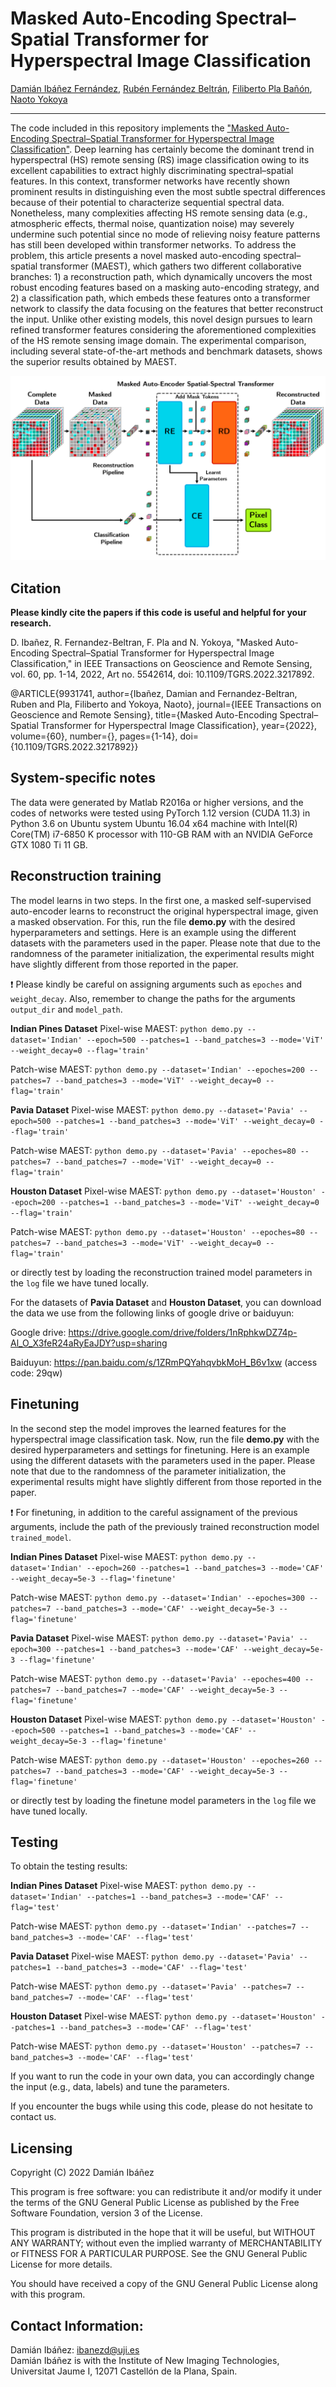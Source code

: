# Masked Auto-Encoding Spectral–Spatial Transformer for Hyperspectral Image Classification

[Damián Ibáñez Fernández](https://orcid.org/0000-0002-3252-1252), [Rubén Fernández Beltrán](https://scholar.google.es/citations?user=pdzJmcQAAAAJ&hl=es), [Filiberto Pla Bañón](https://ieeexplore.ieee.org/author/37270640500), [Naoto Yokoya](https://naotoyokoya.com/)

___________

The code included in this repository implements the ["Masked Auto-Encoding Spectral–Spatial Transformer for Hyperspectral Image Classification"](https://ieeexplore.ieee.org/document/9931741). 
Deep learning has certainly become the dominant trend in hyperspectral (HS) remote sensing (RS) image classification owing to its excellent capabilities to extract highly discriminating spectral–spatial features. In this context, transformer networks have recently shown prominent results in distinguishing even the most subtle spectral differences because of their potential to characterize sequential spectral data. Nonetheless, many complexities affecting HS remote sensing data (e.g., atmospheric effects, thermal noise, quantization noise) may severely undermine such potential since no mode of relieving noisy feature patterns has still been developed within transformer networks. To address the problem, this article presents a novel masked auto-encoding spectral–spatial transformer (MAEST), which gathers two different collaborative branches: 1) a reconstruction path, which dynamically uncovers the most robust encoding features based on a masking auto-encoding strategy, and 2) a classification path, which embeds these features onto a transformer network to classify the data focusing on the features that better reconstruct the input. Unlike other existing models, this novel design pursues to learn refined transformer features considering the aforementioned complexities of the HS remote sensing image domain. The experimental comparison, including several state-of-the-art methods and benchmark datasets, shows the superior results obtained by MAEST.

![alt text](./MAEST.png)

Citation
---------------------

**Please kindly cite the papers if this code is useful and helpful for your research.**

D. Ibañez, R. Fernandez-Beltran, F. Pla and N. Yokoya, "Masked Auto-Encoding Spectral–Spatial Transformer for Hyperspectral Image Classification," in IEEE Transactions on Geoscience and Remote Sensing, vol. 60, pp. 1-14, 2022, Art no. 5542614, doi: 10.1109/TGRS.2022.3217892.

@ARTICLE{9931741,
  author={Ibañez, Damian and Fernandez-Beltran, Ruben and Pla, Filiberto and Yokoya, Naoto},
  journal={IEEE Transactions on Geoscience and Remote Sensing}, 
  title={Masked Auto-Encoding Spectral–Spatial Transformer for Hyperspectral Image Classification}, 
  year={2022},
  volume={60},
  number={},
  pages={1-14},
  doi={10.1109/TGRS.2022.3217892}}

    
System-specific notes
---------------------
The data were generated by Matlab R2016a or higher versions, and the codes of networks were tested using PyTorch 1.12 version (CUDA 11.3) in Python 3.6 on Ubuntu system Ubuntu 16.04 x64 machine with Intel(R) Core(TM) i7-6850 K processor with 110-GB RAM with an NVIDIA GeForce GTX 1080 Ti 11 GB.

Reconstruction training
---------------------

The model learns in two steps. In the first one, a masked self-supervised auto-encoder learns to reconstruct the original hyperspectral image, given a masked observation. For this, run the file **demo.py** with the desired hyperparameters and settings. 
Here is an example using the different datasets with the parameters used in the paper. Please note that due to the randomness of the parameter initialization, the experimental results might have slightly different from those reported in the paper.

:exclamation: Please kindly be careful on assigning arguments such as `epoches` and `weight_decay`. Also, remember to change the paths for the arguments `output_dir` and `model_path`.

**Indian Pines Dataset**
Pixel-wise MAEST: `python demo.py --dataset='Indian' --epoch=500 --patches=1 --band_patches=3 --mode='ViT' --weight_decay=0 --flag='train'`

Patch-wise MAEST: `python demo.py --dataset='Indian' --epoches=200 --patches=7 --band_patches=3 --mode='ViT' --weight_decay=0 --flag='train'`

**Pavia Dataset**
Pixel-wise MAEST: `python demo.py --dataset='Pavia' --epoch=500 --patches=1 --band_patches=3 --mode='ViT' --weight_decay=0 --flag='train'`

Patch-wise MAEST: `python demo.py --dataset='Pavia' --epoches=80 --patches=7 --band_patches=7 --mode='ViT' --weight_decay=0 --flag='train'`

**Houston Dataset**
Pixel-wise MAEST: `python demo.py --dataset='Houston' --epoch=200 --patches=1 --band_patches=3 --mode='ViT' --weight_decay=0 --flag='train'`

Patch-wise MAEST: `python demo.py --dataset='Houston' --epoches=80 --patches=7 --band_patches=3 --mode='ViT' --weight_decay=0 --flag='train'`

or directly test by loading the reconstruction trained model parameters in the `log` file we have tuned locally.

For the datasets of **Pavia Dataset** and **Houston Dataset**, you can download the data we use from the following links of google drive or baiduyun:

Google drive: https://drive.google.com/drive/folders/1nRphkwDZ74p-Al_O_X3feR24aRyEaJDY?usp=sharing

Baiduyun: https://pan.baidu.com/s/1ZRmPQYahqvbkMoH_B6v1xw (access code: 29qw)

Finetuning
---------------------
In the second step the model improves the learned features for the hyperspectral image classification task. Now, run the file **demo.py** with the desired hyperparameters and settings for finetuning. Here is an example using the different datasets with the parameters used in the paper. Please note that due to the randomness of the parameter initialization, the experimental results might have slightly different from those reported in the paper.

:exclamation: For finetuning, in addition to the careful assignament of the previous arguments, include the path of the previously trained reconstruction model `trained_model`. 

**Indian Pines Dataset**
Pixel-wise MAEST: `python demo.py --dataset='Indian' --epoch=260 --patches=1 --band_patches=3 --mode='CAF' --weight_decay=5e-3 --flag='finetune'`

Patch-wise MAEST: `python demo.py --dataset='Indian' --epoches=300 --patches=7 --band_patches=3 --mode='CAF' --weight_decay=5e-3 --flag='finetune'`

**Pavia Dataset**
Pixel-wise MAEST: `python demo.py --dataset='Pavia' --epoch=300 --patches=1 --band_patches=3 --mode='CAF' --weight_decay=5e-3 --flag='finetune'`

Patch-wise MAEST: `python demo.py --dataset='Pavia' --epoches=400 --patches=7 --band_patches=7 --mode='CAF' --weight_decay=5e-3 --flag='finetune'`

**Houston Dataset**
Pixel-wise MAEST: `python demo.py --dataset='Houston' --epoch=500 --patches=1 --band_patches=3 --mode='CAF' --weight_decay=5e-3 --flag='finetune'`

Patch-wise MAEST: `python demo.py --dataset='Houston' --epoches=260 --patches=7 --band_patches=3 --mode='CAF' --weight_decay=5e-3 --flag='finetune'`

or directly test by loading the finetune model parameters in the `log` file we have tuned locally.

Testing
---------------------
To obtain the testing results:

**Indian Pines Dataset**
Pixel-wise MAEST: `python demo.py --dataset='Indian' --patches=1 --band_patches=3 --mode='CAF' --flag='test'`

Patch-wise MAEST: `python demo.py --dataset='Indian' --patches=7 --band_patches=3 --mode='CAF' --flag='test'`

**Pavia Dataset**
Pixel-wise MAEST: `python demo.py --dataset='Pavia' --patches=1 --band_patches=3 --mode='CAF' --flag='test'`

Patch-wise MAEST: `python demo.py --dataset='Pavia' --patches=7 --band_patches=7 --mode='CAF' --flag='test'`

**Houston Dataset**
Pixel-wise MAEST: `python demo.py --dataset='Houston' --patches=1 --band_patches=3 --mode='CAF' --flag='test'`

Patch-wise MAEST: `python demo.py --dataset='Houston' --patches=7 --band_patches=3 --mode='CAF' --flag='test'`

If you want to run the code in your own data, you can accordingly change the input (e.g., data, labels) and tune the parameters.

If you encounter the bugs while using this code, please do not hesitate to contact us.

Licensing
---------

Copyright (C) 2022 Damián Ibáñez

This program is free software: you can redistribute it and/or modify it under the terms of the GNU General Public License as published by the Free Software Foundation, version 3 of the License.

This program is distributed in the hope that it will be useful, but WITHOUT ANY WARRANTY; without even the implied warranty of MERCHANTABILITY or FITNESS FOR A PARTICULAR PURPOSE. See the GNU General Public License for more details.

You should have received a copy of the GNU General Public License along with this program.

Contact Information:
--------------------

Damián Ibáñez: ibanezd@uji.es<br>
Damián Ibáñez is with the Institute of New Imaging Technologies, Universitat Jaume I, 12071 Castellón de la Plana, Spain. 
